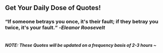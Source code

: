 ## Get Your Daily Dose of Quotes!
### <q>If someone betrays you once, it's their fault; if they betray you twice, it's your fault.</q> -<em>Eleanor Roosevelt</em> <br><br>
##### NOTE: These Quotes will be updated on a frequency basis of 2-3 hours ~
